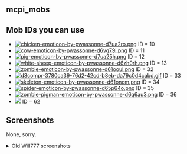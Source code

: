 ## mcpi_mobs

## Mob IDs you can use
  - [![chicken-emoticon-by-pwassonne-d7ua2ro.png](https://i.postimg.cc/3RZ762KD/chicken-emoticon-by-pwassonne-d7ua2ro.png)](https://postimg.cc/PpNBvpvt) ID = 10
  -  [![cow-emoticon-by-pwassonne-d6vg79i.png](https://i.postimg.cc/J40m6ySG/cow-emoticon-by-pwassonne-d6vg79i.png)](https://postimg.cc/nMy6MLFJ) ID = 11
  -  [![pig-emoticon-by-pwassonne-d7ua25h.png](https://i.postimg.cc/qBj4xcbP/pig-emoticon-by-pwassonne-d7ua25h.png)](https://postimg.cc/fktGwdhC) ID = 12
  -  [![white-sheep-emoticon-by-pwassonne-d6zh0rh.png](https://i.postimg.cc/C5P0MYnh/white-sheep-emoticon-by-pwassonne-d6zh0rh.png)](https://postimg.cc/XBCmxRgm) ID = 13
  -  [![zombie-emoticon-by-pwassonne-d61ooul.png](https://i.postimg.cc/V6wmDKc8/zombie-emoticon-by-pwassonne-d61ooul.png)](https://postimg.cc/kVT05F41) ID = 32
  -  [![d3compr-3780ca39-76d2-42cd-b8eb-da79c0d4cabd.gif](https://i.postimg.cc/qv9kCkbg/d3compr-3780ca39-76d2-42cd-b8eb-da79c0d4cabd.gif)](https://postimg.cc/Yvzc5www) ID = 33
  -  [![skeleton-emoticon-by-pwassonne-d61oncm.png](https://i.postimg.cc/VNnzq3pg/skeleton-emoticon-by-pwassonne-d61oncm.png)](https://postimg.cc/p9VNx125) ID = 34
  -  [![spider-emoticon-by-pwassonne-d65p64o.png](https://i.postimg.cc/j2dKrC53/spider-emoticon-by-pwassonne-d65p64o.png)](https://postimg.cc/S25H6Scc) ID = 35
  -  [![zombie-pigman-emoticon-by-pwassonne-d6q6au3.png](https://i.postimg.cc/4ytvs4St/zombie-pigman-emoticon-by-pwassonne-d6q6au3.png)](https://postimg.cc/Fkrkxvms) ID = 36
  -  ![](https://static.wikia.nocookie.net/minecraft_gamepedia/images/1/1f/Camera_%28item%29_BE2.png/revision/latest/scale-to-width-down/32?cb=20220626103001) ID = 62

## Screenshots

None, sorry.

<details>
<summary>Old Will777 screenshots</summary>
<img src = "https://github.com/leha-code/spawn_mobs_mcpi/raw/master/.github/readme/MCPI-SkelsAreUrFriends.JPG">
<img src = "https://github.com/leha-code/spawn_mobs_mcpi/raw/master/.github/readme/MCPIMoreMobs.JPG">
<img src = "https://github.com/leha-code/spawn_mobs_mcpi/raw/master/.github/readme/MCPI-spiders-party.JPG">

</details>

